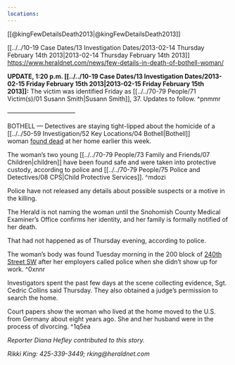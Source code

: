 ```yaml
---
locations: 
---
```


[[@kingFewDetailsDeath2013|@kingFewDetailsDeath2013]]

[[../../10-19 Case Dates/13 Investigation Dates/2013-02-14 Thursday February 14th 2013|2013-02-14 Thursday February 14th 2013]]
https://www.heraldnet.com/news/few-details-in-death-of-bothell-woman/

**UPDATE, 1:20 p.m. [[../../10-19 Case Dates/13 Investigation Dates/2013-02-15 Friday February 15th 2013|2013-02-15 Friday February 15th 2013]]:** The victim was identified Friday as [[../../70-79 People/71 Victim(s)/01 Susann Smith|Susann Smith]], 37. Updates to follow. ^pnmmr

———————————

BOTHELL — Detectives are staying tight-lipped about the homicide of a [[../../50-59 Investigation/52 Key Locations/04 Bothell|Bothell]] woman [found dead](http://www.heraldnet.com/article/20130213/BLOG41/130219938/1131/NEWS08#Police-say-Bothell-woman-died-from-homicidal-violence) at her home earlier this week.

The woman’s two young [[../../70-79 People/73 Family and Friends/07 Children|children]] have been found safe and were taken into protective custody, according to police and [[../../70-79 People/75 Police and Detectives/08 CPS|Child Protective Services]]. ^mdozi

Police have not released any details about possible suspects or a motive in the killing.

The Herald is not naming the woman until the Snohomish County Medical Examiner’s Office confirms her identity, and her family is formally notified of her death.

That had not happened as of Thursday evening, according to police.

The woman’s body was found Tuesday morning in the 200 block of [240th Street SW](geo:47.7814081,-122.3480898) after her employers called police when she didn’t show up for work. ^0xnnr

Investigators spent the past few days at the scene collecting evidence, Sgt. Cedric Collins said Thursday. They also obtained a judge’s permission to search the home.

Court papers show the woman who lived at the home moved to the U.S. from Germany about eight years ago. She and her husband were in the process of divorcing. ^1q5ea

_Reporter Diana Hefley contributed to this story._

_Rikki King: 425-339-3449; rking@heraldnet.com_
